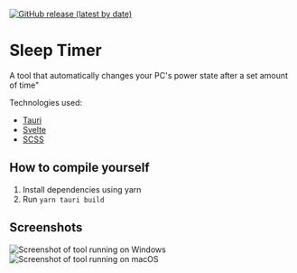 [![GitHub release (latest by date)](https://img.shields.io/github/v/release/wotschofsky/sleep-timer)](https://github.com/wotschofsky/sleep-timer/releases)

# Sleep Timer

A tool that automatically changes your PC's power state after a set amount of time"

Technologies used:

* [Tauri](https://tauri.app/)
* [Svelte](https://svelte.dev/)
* [SCSS](https://sass-lang.com/)

## How to compile yourself

1. Install dependencies using yarn
2. Run `yarn tauri build`

## Screenshots

![Screenshot of tool running on Windows](./screenshots/win.png)
![Screenshot of tool running on macOS](./screenshots/mac.png)
